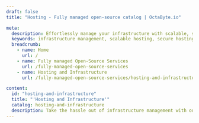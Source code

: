 ```yaml
---
draft: false
title: "Hosting - Fully managed open-source catalog | OctaByte.io"

meta:
  description: Effortlessly manage your infrastructure with scalable, secure hosting solutions, whether on the cloud or on-premise.
  keywords: infrastructure management, scalable hosting, secure hosting, cloud hosting, on-premise hosting, hosting solutions, reliable infrastructure, secure applications, infrastructure support, flexible hosting services, cloud infrastructure, hosting services for businesses
  breadcrumb:
    - name: Home
      url: /
    - name: Fully managed Open-Source Services
      url: /fully-managed-open-source-services
    - name: Hosting and Infrastructure
      url: /fully-managed-open-source-services/hosting-and-infrastructure

content:
  id: "hosting-and-infrastructure"
  title: "'Hosting and Infrastructure'"
  catalog: hosting-and-infrastructure
  description: Take the hassle out of infrastructure management with our comprehensive hosting and infrastructure services. Whether you need scalable hosting solutions on the cloud or prefer an on-premise setup, we provide secure and reliable infrastructure that ensures your applications perform optimally. Our services are designed to give you peace of mind with 24/7 support, enhanced security measures, and the flexibility to scale resources as your business grows. We tailor each solution to meet your specific requirements, offering the reliability and efficiency you need to focus on what matters most—growing your business.
---
```

